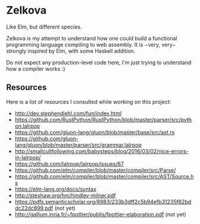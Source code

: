 # Zelkova

Like Elm, but different species.

Zelkova is my attempt to understand how one could build a functional programming language compiling to web assembly. It is −very, very− strongly inspired by Elm, with some Haskell addition.

Do not expect any production-level code here, I'm just trying to understand how a compiler works :)



## Resources

Here is a list of resources I consulted while working on this project:

- http://dev.stephendiehl.com/fun/index.html
- https://github.com/RustPython/RustPython/blob/master/parser/src/python.lalrpop
- https://github.com/gluon-lang/gluon/blob/master/base/src/ast.rs
- https://github.com/gluon-lang/gluon/blob/master/parser/src/grammar.lalrpop
- http://smallcultfollowing.com/babysteps/blog/2016/03/02/nice-errors-in-lalrpop/
- https://github.com/lalrpop/lalrpop/issues/67
- https://github.com/elm/compiler/blob/master/compiler/src/Parse/
- https://github.com/elm/compiler/blob/master/compiler/src/AST/Source.hs
- https://elm-lang.org/docs/syntax
- http://steshaw.org/hm/hindley-milner.pdf
- https://pdfs.semanticscholar.org/8983/233b3dff2c5b94efb31235f62bddc22dc899.pdf (not yet)
- http://gallium.inria.fr/~fpottier/publis/fpottier-elaboration.pdf (not yet)

